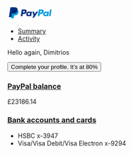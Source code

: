<!DOCTYPE html>
<html dir="ltr" class="js" lang="en_GB"><head>
<meta http-equiv="content-type" content="text/html; charset=UTF-8"><meta charset="utf-8"><!--Script info: script: node, template:  , date: Apr 14, 2016 14:34:59 -07:00, country: GB, language: en web version:  content version:  hostname : Poe0qd38qBRlmiAOMghPiIdSB7UQqsMEdpIkwYmgePNECBcGEzn4L4UFPc8x9MDD rlogid : qxAqv%2Be78DG%2FcS%2F47hkOhwj9JQ%2BczxtgU5ZNQ3apWPAXhkKu2mxj6jWT2rLxV0Uq5ExjHudS2rURocuzgTKk0A_15416b2d426 --><meta name="viewport" content="width=device-width, height=device-height, initial-scale=1.0, minimum-scale=1.0, maximum-scale=1.0, user-scalable=no"><meta http-equiv="X-UA-Compatible" content="IE=edge"><meta name="apple-mobile-web-app-capable" content="yes"><meta name="apple-mobile-web-app-status-bar-style" content="black"><meta name="format-detection" content="telephone=no"><title>PayPal: Summary</title><link rel="stylesheet" href="index1_files/app.css"><link rel="stylesheet" href="index1_files/summary.css"><script>document.documentElement.className = "js";</script><script>if (!window.Intl) { document.write('<script src="https://www.paypalobjects.com/web/res/2df/efe75f3c517166bdba6f0c3bf144b/js/lib/shim/Intl.min.js"><\/script>'); }</script><!--[if lt IE 9]><script>(function (a) {var b = ('section,article,aside,hgroup,header,footer,nav,figure,figcaption,video,audio,track,embed,mark,progress,' +'meter,time,data,ruby,rt,rp,bdi,wbr,canvas,command,details,datalist,keygen,output').split(','), c = b.length;while (c) { a(b[c-=1]); }}(document.createElement));</script><link rel="stylesheet" href="https://www.paypalobjects.com/web/res/2df/efe75f3c517166bdba6f0c3bf144b/css/ie.ltr.css" /><script src="https://www.paypalobjects.com/web/res/2df/efe75f3c517166bdba6f0c3bf144b/js/lib/shim/es5.min.js"></script><![endif]--><script src="index1_files/dust-templates.js" data-requiremodule="https://www.paypalobjects.com/web/res/2df/efe75f3c517166bdba6f0c3bf144b/templates/GB/en/dust-templates.js" data-requirecontext="_" async="" charset="utf-8" type="text/javascript"></script><link href="index1_files/default.css" rel="stylesheet" class="firefly-css" id="firefly-css" type="text/css"><script src="index1_files/overpanel.js" data-requiremodule="https://www.paypalobjects.com/web/res/2df/efe75f3c517166bdba6f0c3bf144b/templates/GB/en/widgets/overpanel.js" data-requirecontext="_" async="" charset="utf-8" type="text/javascript"></script><script src="index1_files/profilePhotoView.js" data-requiremodule="https://www.paypalobjects.com/web/res/2df/efe75f3c517166bdba6f0c3bf144b/templates/GB/en/components/component-photoupload/profilePhotoView.js" data-requirecontext="_" async="" charset="utf-8" type="text/javascript"></script><script src="index1_files/outerCircle.js" data-requiremodule="https://www.paypalobjects.com/web/res/2df/efe75f3c517166bdba6f0c3bf144b/templates/GB/en/summary/inc/outerCircle.js" data-requirecontext="_" async="" charset="utf-8" type="text/javascript"></script><script src="index1_files/fiList.js" data-requiremodule="https://www.paypalobjects.com/web/res/2df/efe75f3c517166bdba6f0c3bf144b/templates/GB/en/summary/inc/fiModule/fiList.js" data-requirecontext="_" async="" charset="utf-8" type="text/javascript"></script><style class="firebugResetStyles" type="text/css" charset="utf-8">/* See license.txt for terms of usage */
/** reset styling **/
.firebugResetStyles {
    z-index: 2147483646 !important;
    top: 0 !important;
    left: 0 !important;
    display: block !important;
    border: 0 none !important;
    margin: 0 !important;
    padding: 0 !important;
    outline: 0 !important;
    min-width: 0 !important;
    max-width: none !important;
    min-height: 0 !important;
    max-height: none !important;
    position: fixed !important;
    transform: rotate(0deg) !important;
    transform-origin: 50% 50% !important;
    border-radius: 0 !important;
    box-shadow: none !important;
    background: transparent none !important;
    pointer-events: none !important;
    white-space: normal !important;
}
style.firebugResetStyles {
    display: none !important;
}

.firebugBlockBackgroundColor {
    background-color: transparent !important;
}

.firebugResetStyles:before, .firebugResetStyles:after {
    content: "" !important;
}
/**actual styling to be modified by firebug theme**/
.firebugCanvas {
    display: none !important;
}

/* * * * * * * * * * * * * * * * * * * * * * * * * * * * * * * * * * * * * * * * * * * * * * * * */
.firebugLayoutBox {
    width: auto !important;
    position: static !important;
}

.firebugLayoutBoxOffset {
    opacity: 0.8 !important;
    position: fixed !important;
}

.firebugLayoutLine {
    opacity: 0.4 !important;
    background-color: #000000 !important;
}

.firebugLayoutLineLeft, .firebugLayoutLineRight {
    width: 1px !important;
    height: 100% !important;
}

.firebugLayoutLineTop, .firebugLayoutLineBottom {
    width: 100% !important;
    height: 1px !important;
}

.firebugLayoutLineTop {
    margin-top: -1px !important;
    border-top: 1px solid #999999 !important;
}

.firebugLayoutLineRight {
    border-right: 1px solid #999999 !important;
}

.firebugLayoutLineBottom {
    border-bottom: 1px solid #999999 !important;
}

.firebugLayoutLineLeft {
    margin-left: -1px !important;
    border-left: 1px solid #999999 !important;
}

/* * * * * * * * * * * * * * * * * * * * * * * * * * * * * * * * * * * * * * * * * * * * * * * * */
.firebugLayoutBoxParent {
    border-top: 0 none !important;
    border-right: 1px dashed #E00 !important;
    border-bottom: 1px dashed #E00 !important;
    border-left: 0 none !important;
    position: fixed !important;
    width: auto !important;
}

.firebugRuler{
    position: absolute !important;
}

.firebugRulerH {
    top: -15px !important;
    left: 0 !important;
    width: 100% !important;
    height: 14px !important;
    background: url("data:image/png,%89PNG%0D%0A%1A%0A%00%00%00%0DIHDR%00%00%13%88%00%00%00%0E%08%02%00%00%00L%25a%0A%00%00%00%04gAMA%00%00%D6%D8%D4OX2%00%00%00%19tEXtSoftware%00Adobe%20ImageReadyq%C9e%3C%00%00%04%F8IDATx%DA%EC%DD%D1n%E2%3A%00E%D1%80%F8%FF%EF%E2%AF2%95%D0D4%0E%C1%14%B0%8Fa-%E9%3E%CC%9C%87n%B9%81%A6W0%1C%A6i%9A%E7y%0As8%1CT%A9R%A5J%95*U%AAT%A9R%A5J%95*U%AAT%A9R%A5J%95*U%AAT%A9R%A5J%95*U%AAT%A9R%A5J%95*U%AAT%A9R%A5J%95*U%AAT%A9R%A5J%95*U%AATE9%FE%FCw%3E%9F%AF%2B%2F%BA%97%FDT%1D~K(%5C%9D%D5%EA%1B%5C%86%B5%A9%BDU%B5y%80%ED%AB*%03%FAV9%AB%E1%CEj%E7%82%EF%FB%18%BC%AEJ8%AB%FA'%D2%BEU9%D7U%ECc0%E1%A2r%5DynwVi%CFW%7F%BB%17%7Dy%EACU%CD%0E%F0%FA%3BX%FEbV%FEM%9B%2B%AD%BE%AA%E5%95v%AB%AA%E3E5%DCu%15rV9%07%B5%7F%B5w%FCm%BA%BE%AA%FBY%3D%14%F0%EE%C7%60%0EU%AAT%A9R%A5J%95*U%AAT%A9R%A5J%95*U%AAT%A9R%A5J%95*U%AAT%A9R%A5J%95*U%AAT%A9R%A5JU%88%D3%F5%1F%AE%DF%3B%1B%F2%3E%DAUCNa%F92%D02%AC%7Dm%F9%3A%D4%F2%8B6%AE*%BF%5C%C2Ym~9g5%D0Y%95%17%7C%C8c%B0%7C%18%26%9CU%CD%13i%F7%AA%90%B3Z%7D%95%B4%C7%60%E6E%B5%BC%05%B4%FBY%95U%9E%DB%FD%1C%FC%E0%9F%83%7F%BE%17%7DkjMU%E3%03%AC%7CWj%DF%83%9An%BCG%AE%F1%95%96yQ%0Dq%5Dy%00%3Et%B5'%FC6%5DS%95pV%95%01%81%FF'%07%00%00%00%00%00%00%00%00%00%F8x%C7%F0%BE%9COp%5D%C9%7C%AD%E7%E6%EBV%FB%1E%E0(%07%E5%AC%C6%3A%ABi%9C%8F%C6%0E9%AB%C0'%D2%8E%9F%F99%D0E%B5%99%14%F5%0D%CD%7F%24%C6%DEH%B8%E9rV%DFs%DB%D0%F7%00k%FE%1D%84%84%83J%B8%E3%BA%FB%EF%20%84%1C%D7%AD%B0%8E%D7U%C8Y%05%1E%D4t%EF%AD%95Q%BF8w%BF%E9%0A%BF%EB%03%00%00%00%00%00%00%00%00%00%B8vJ%8E%BB%F5%B1u%8Cx%80%E1o%5E%CA9%AB%CB%CB%8E%03%DF%1D%B7T%25%9C%D5(%EFJM8%AB%CC'%D2%B2*%A4s%E7c6%FB%3E%FA%A2%1E%80~%0E%3E%DA%10x%5D%95Uig%15u%15%ED%7C%14%B6%87%A1%3B%FCo8%A8%D8o%D3%ADO%01%EDx%83%1A~%1B%9FpP%A3%DC%C6'%9C%95gK%00%00%00%00%00%00%00%00%00%20%D9%C9%11%D0%C0%40%AF%3F%EE%EE%92%94%D6%16X%B5%BCMH%15%2F%BF%D4%A7%C87%F1%8E%F2%81%AE%AAvzr%DA2%ABV%17%7C%E63%83%E7I%DC%C6%0Bs%1B%EF6%1E%00%00%00%00%00%00%00%00%00%80cr%9CW%FF%7F%C6%01%0E%F1%CE%A5%84%B3%CA%BC%E0%CB%AA%84%CE%F9%BF)%EC%13%08WU%AE%AB%B1%AE%2BO%EC%8E%CBYe%FE%8CN%ABr%5Dy%60~%CFA%0D%F4%AE%D4%BE%C75%CA%EDVB%EA(%B7%F1%09g%E5%D9%12%00%00%00%00%00%00%00%00%00H%F6%EB%13S%E7y%5E%5E%FB%98%F0%22%D1%B2'%A7%F0%92%B1%BC%24z3%AC%7Dm%60%D5%92%B4%7CEUO%5E%F0%AA*%3BU%B9%AE%3E%A0j%94%07%A0%C7%A0%AB%FD%B5%3F%A0%F7%03T%3Dy%D7%F7%D6%D4%C0%AAU%D2%E6%DFt%3F%A8%CC%AA%F2%86%B9%D7%F5%1F%18%E6%01%F8%CC%D5%9E%F0%F3z%88%AA%90%EF%20%00%00%00%00%00%00%00%00%00%C0%A6%D3%EA%CFi%AFb%2C%7BB%0A%2B%C3%1A%D7%06V%D5%07%A8r%5D%3D%D9%A6%CAu%F5%25%CF%A2%99%97zNX%60%95%AB%5DUZ%D5%FBR%03%AB%1C%D4k%9F%3F%BB%5C%FF%81a%AE%AB'%7F%F3%EA%FE%F3z%94%AA%D8%DF%5B%01%00%00%00%00%00%00%00%00%00%8E%FB%F3%F2%B1%1B%8DWU%AAT%A9R%A5J%95*U%AAT%A9R%A5J%95*U%AAT%A9R%A5J%95*U%AAT%A9R%A5J%95*U%AAT%A9R%A5J%95*U%AAT%A9R%A5J%95*U%AAT%A9R%A5J%95*UiU%C7%BBe%E7%F3%B9%CB%AAJ%95*U%AAT%A9R%A5J%95*U%AAT%A9R%A5J%95*U%AAT%A9R%A5J%95*U%AAT%A9R%A5J%95*U%AAT%A9R%A5J%95*U%AAT%A9R%A5J%95*U%AAT%A9R%A5*%AAj%FD%C6%D4%5Eo%90%B5Z%ADV%AB%D5j%B5Z%ADV%AB%D5j%B5Z%ADV%AB%D5j%B5Z%ADV%AB%D5j%B5Z%ADV%AB%D5j%B5Z%ADV%AB%D5j%B5Z%ADV%AB%D5j%B5%86%AF%1B%9F%98%DA%EBm%BBV%AB%D5j%B5Z%ADV%AB%D5j%B5Z%ADV%AB%D5j%B5Z%ADV%AB%D5j%B5Z%ADV%AB%D5j%B5Z%ADV%AB%D5j%B5Z%ADV%AB%D5j%B5Z%AD%D6%E4%F58%01%00%00%00%00%00%00%00%00%00%00%00%00%00%40%85%7F%02%0C%008%C2%D0H%16j%8FX%00%00%00%00IEND%AEB%60%82") repeat-x !important;
    border-top: 1px solid #BBBBBB !important;
    border-right: 1px dashed #BBBBBB !important;
    border-bottom: 1px solid #000000 !important;
}

.firebugRulerV {
    top: 0 !important;
    left: -15px !important;
    width: 14px !important;
    height: 100% !important;
    background: url("data:image/png,%89PNG%0D%0A%1A%0A%00%00%00%0DIHDR%00%00%00%0E%00%00%13%88%08%02%00%00%00%0E%F5%CB%10%00%00%00%04gAMA%00%00%D6%D8%D4OX2%00%00%00%19tEXtSoftware%00Adobe%20ImageReadyq%C9e%3C%00%00%06~IDATx%DA%EC%DD%D1v%A20%14%40Qt%F1%FF%FF%E4%97%D9%07%3BT%19%92%DC%40(%90%EEy%9A5%CB%B6%E8%F6%9Ac%A4%CC0%84%FF%DC%9E%CF%E7%E3%F1%88%DE4%F8%5D%C7%9F%2F%BA%DD%5E%7FI%7D%F18%DDn%BA%C5%FB%DF%97%BFk%F2%10%FF%FD%B4%F2M%A7%FB%FD%FD%B3%22%07p%8F%3F%AE%E3%F4S%8A%8F%40%EEq%9D%BE8D%F0%0EY%A1Uq%B7%EA%1F%81%88V%E8X%3F%B4%CEy%B7h%D1%A2E%EBohU%FC%D9%AF2fO%8BBeD%BE%F7X%0C%97%A4%D6b7%2Ck%A5%12%E3%9B%60v%B7r%C7%1AI%8C%BD%2B%23r%00c0%B2v%9B%AD%CA%26%0C%1Ek%05A%FD%93%D0%2B%A1u%8B%16-%95q%5Ce%DCSO%8E%E4M%23%8B%F7%C2%FE%40%BB%BD%8C%FC%8A%B5V%EBu%40%F9%3B%A72%FA%AE%8C%D4%01%CC%B5%DA%13%9CB%AB%E2I%18%24%B0n%A9%0CZ*Ce%9C%A22%8E%D8NJ%1E%EB%FF%8F%AE%CAP%19*%C3%BAEKe%AC%D1%AAX%8C*%DEH%8F%C5W%A1e%AD%D4%B7%5C%5B%19%C5%DB%0D%EF%9F%19%1D%7B%5E%86%BD%0C%95%A12%AC%5B*%83%96%CAP%19%F62T%86%CAP%19*%83%96%CA%B8Xe%BC%FE)T%19%A1%17xg%7F%DA%CBP%19*%C3%BA%A52T%86%CAP%19%F62T%86%CA%B0n%A9%0CZ%1DV%C6%3D%F3%FCH%DE%B4%B8~%7F%5CZc%F1%D6%1F%AF%84%F9%0F6%E6%EBVt9%0E~%BEr%AF%23%B0%97%A12T%86%CAP%19%B4T%86%CA%B8Re%D8%CBP%19*%C3%BA%A52huX%19%AE%CA%E5%BC%0C%7B%19*CeX%B7h%A9%0C%95%E1%BC%0C%7B%19*CeX%B7T%06%AD%CB%5E%95%2B%BF.%8F%C5%97%D5%E4%7B%EE%82%D6%FB%CF-%9C%FD%B9%CF%3By%7B%19%F62T%86%CA%B0n%D1R%19*%A3%D3%CA%B0%97%A12T%86uKe%D0%EA%B02*%3F1%99%5DB%2B%A4%B5%F8%3A%7C%BA%2B%8Co%7D%5C%EDe%A8%0C%95a%DDR%19%B4T%C66%82fA%B2%ED%DA%9FC%FC%17GZ%06%C9%E1%B3%E5%2C%1A%9FoiB%EB%96%CA%A0%D5qe4%7B%7D%FD%85%F7%5B%ED_%E0s%07%F0k%951%ECr%0D%B5C%D7-g%D1%A8%0C%EB%96%CA%A0%A52T%C6)*%C3%5E%86%CAP%19%D6-%95A%EB*%95q%F8%BB%E3%F9%AB%F6%E21%ACZ%B7%22%B7%9B%3F%02%85%CB%A2%5B%B7%BA%5E%B7%9C%97%E1%BC%0C%EB%16-%95%A12z%AC%0C%BFc%A22T%86uKe%D0%EA%B02V%DD%AD%8A%2B%8CWhe%5E%AF%CF%F5%3B%26%CE%CBh%5C%19%CE%CB%B0%F3%A4%095%A1%CAP%19*Ce%A8%0C%3BO*Ce%A8%0C%95%A12%3A%AD%8C%0A%82%7B%F0v%1F%2FD%A9%5B%9F%EE%EA%26%AF%03%CA%DF9%7B%19*Ce%A8%0C%95%A12T%86%CA%B8Ze%D8%CBP%19*Ce%A8%0C%95%D1ae%EC%F7%89I%E1%B4%D7M%D7P%8BjU%5C%BB%3E%F2%20%D8%CBP%19*Ce%A8%0C%95%A12T%C6%D5*%C3%5E%86%CAP%19*Ce%B4O%07%7B%F0W%7Bw%1C%7C%1A%8C%B3%3B%D1%EE%AA%5C%D6-%EBV%83%80%5E%D0%CA%10%5CU%2BD%E07YU%86%CAP%19*%E3%9A%95%91%D9%A0%C8%AD%5B%EDv%9E%82%FFKOee%E4%8FUe%A8%0C%95%A12T%C6%1F%A9%8C%C8%3D%5B%A5%15%FD%14%22r%E7B%9F%17l%F8%BF%ED%EAf%2B%7F%CF%ECe%D8%CBP%19*Ce%A8%0C%95%E1%93~%7B%19%F62T%86%CAP%19*Ce%A8%0C%E7%13%DA%CBP%19*Ce%A8%0CZf%8B%16-Z%B4h%D1R%19f%8B%16-Z%B4h%D1R%19%B4%CC%16-Z%B4h%D1R%19%B4%CC%16-Z%B4h%D1%A2%A52%CC%16-Z%B4h%D1%A2%A52h%99-Z%B4h%D1%A2%A52h%99-Z%B4h%D1%A2EKe%98-Z%B4h%D1%A2EKe%D02%5B%B4h%D1%A2EKe%D02%5B%B4h%D1%A2E%8B%96%CA0%5B%B4h%D1%A2E%8B%96%CA%A0e%B6h%D1%A2E%8B%96%CA%A0e%B6h%D1%A2E%8B%16-%95a%B6h%D1%A2E%8B%16-%95A%CBl%D1%A2E%8B%16-%95A%CBl%D1%A2E%8B%16-Z*%C3l%D1%A2E%8B%16-Z*%83%96%D9%A2E%8B%16-Z*%83%96%D9%A2E%8B%16-Z%B4T%86%D9%A2E%8B%16-Z%B4T%06-%B3E%8B%16-Z%B4T%06-%B3E%8B%16-Z%B4h%A9%0C%B3E%8B%16-Z%B4h%A9%0CZf%8B%16-Z%B4h%A9%0CZf%8B%16-Z%B4h%D1R%19f%8B%16-Z%B4h%D1R%19%B4%CC%16-Z%B4h%D1R%19%B4%CC%16-Z%B4h%D1%A2%A52%CC%16-Z%B4h%D1%A2%A52h%99-Z%B4h%D1%A2%A52h%99-Z%B4h%D1%A2EKe%98-Z%B4h%D1%A2EKe%D02%5B%B4h%D1%A2EKe%D02%5B%B4h%D1%A2E%8B%96%CA0%5B%B4h%D1%A2E%8B%96%CA%A0e%B6h%D1%A2E%8B%96%CA%A0e%B6h%D1%A2E%8B%16-%95a%B6h%D1%A2E%8B%16-%95A%CBl%D1%A2E%8B%16-%95A%CBl%D1%A2E%8B%16-Z*%C3l%D1%A2E%8B%16-Z*%83%96%D9%A2E%8B%16-Z*%83%96%D9%A2E%8B%16-Z%B4T%86%D9%A2E%8B%16-Z%B4T%06-%B3E%8B%16-Z%B4T%06-%B3E%8B%16-Z%B4h%A9%0C%B3E%8B%16-Z%B4h%A9%0CZf%8B%16-Z%B4h%A9%0CZf%8B%16-Z%B4h%D1R%19f%8B%16-Z%B4h%D1R%19%B4%CC%16-Z%B4h%D1R%19%B4%CC%16-Z%B4h%D1%A2%A52%CC%16-Z%B4h%D1%A2%A52h%99-Z%B4h%D1%A2%A52h%99-Z%B4h%D1%A2EKe%98-Z%B4h%D1%A2EKe%D02%5B%B4h%D1%A2EKe%D02%5B%B4h%D1%A2E%8B%96%CA0%5B%B4h%D1%A2E%8B%96%CA%A0e%B6h%D1%A2E%8B%96%CA%A0e%B6h%D1%A2E%8B%16-%95a%B6h%D1%A2E%8B%16-%95A%CBl%D1%A2E%8B%16-%95A%CBl%D1%A2E%8B%16-Z*%C3l%D1%A2E%8B%16-Z*%83%96%D9%A2E%8B%16-Z*%83%96%D9%A2E%8B%16-Z%B4T%86%D9%A2E%8B%16-Z%B4T%06-%B3E%8B%16-Z%B4%AE%A4%F5%25%C0%00%DE%BF%5C'%0F%DA%B8q%00%00%00%00IEND%AEB%60%82") repeat-y !important;
    border-left: 1px solid #BBBBBB !important;
    border-right: 1px solid #000000 !important;
    border-bottom: 1px dashed #BBBBBB !important;
}

.overflowRulerX > .firebugRulerV {
    left: 0 !important;
}

.overflowRulerY > .firebugRulerH {
    top: 0 !important;
}

/* * * * * * * * * * * * * * * * * * * * * * * * * * * * * * * * * * * * * * * * * * * * * * * * */
.fbProxyElement {
    position: fixed !important;
    pointer-events: auto !important;
}
</style></head><body data-iswireless="" data-istablet=""><!--[if lte IE 10]><div class="banner-notification--container js_banner-notification--container nemo_banner-notification--container"><div class="banner-notification--content js_banner-notification--content"><div class="banner-notification--table js_banner-notification--table"><p>Your browser is out of date. Get the latest version to see all your account features.</p></div></div></div><![endif]--><div class="vx_globalNav_main globalNav_main js_globalNavView" id="header" role="banner" data-show-warning=""><div class="vx_globalNav-container"><div class="vx_globalNav-brand_desktop"><a href="https://www.paypal.com/myaccount/home"><img src="index1_files/logo_paypal_212x56.png" alt="PayPal" class="nemo_regularPpLogo" height="28" width="106"></a></div><div class="vx_globalNav-navContainer noPrint"><nav id="navMenu" class="vx_globalNav-nav" role="navigation"><ul class="vx_globalNav-list"><li><a href="https://www.paypal.com/myaccount/home" class="vx_isActive nemo_globalNavSummaryLink"><span class="vx_globalNav-iconWrapper"><span class="vx_globalNav-navIcon globalNav-icon_linkSummary"></span></span> <span class="vx_globalNav-navText">Summary</span></a></li><li><a href="https://www.paypal.com/myaccount/activity" class=" nemo_globalNavActivityLink"><span class="vx_globalNav-iconWrapper"><span class="vx_globalNav-navIcon globalNav-icon_linkActivity"></span></span> <span class="vx_globalNav-navText">Activity</span></a></li></ul></nav></div></div></div><div id="js_foreground" class="vx_foreground-container foreground-container"><div class="contents vx_mainContent" id="contents" role="main" aria-labelledby="heading1"><div id="js_summaryView" class="mainContents summaryContainer"><div id="js_engagementModuleView" class="engagementModule nemo_engagementModule" data-engagement-badges=""><div class="engagementMainBar-container js_engagementMainBar-container"><div class="summarySection engagementMainBar row"><div class="col-sm-7 progressAndWelcome"><div id="js_toggleProfileStatus" class="welcomeMessage js_selectModule selectModule active" data-module-number="0"><p class="vx_h2 engagementWelcomeMessage nemo_welcomeMessageHeader">Hello again, Dimitrios</p><p class="toggleProfileStatus"><button id="js_engagementActionTrigger" class="vx_btn-link engagement-actionText vx_small-text js_emTrigger nemo_engagementActionTrigger" aria-controls="js_emSlideDownContainer" name="EM_AcctSetup_Open" data-pagename="main:walletweb:summary::main" data-pagename2="main:walletweb:summary::main:::" data-track-type="link"><span class="profileStatusText">Complete your profile. It’s at 80%</span></button><span class="icon icon-small icon-arrow-down-small nemo_profileStatusDownArrow" aria-hidden="true"></span></p></div></div></div></div></div><div class="mainBody"><div id="summary" class="summarySection"><div class="row"><div class="col-sm-4 summaryModuleContainer"><section class="walletModule nemo_balanceModule" aria-labelledby="walletModuleHeader" id="js_tourWalletModule"><div class="balanceModule"><h3 class="vx_h5 moduleHeader"><a href="https://www.paypal.com/myaccount/wallet/balance" class=" moduleHeaderLink" name="balanceDetails" id="js_balanceModule">PayPal balance</a></h3><div class="balanceNumeral nemo_balanceNumeral"><span class="vx_h2 enforceLtr  balanceModule-zeroBalance_unnoticeable">£23186.14</span>
</div></div></section><section class="walletModule fiModule nemo_fiModule" id="js_tourFIModule" aria-labelledby="walletModuleHeader"><h3 class="vx_h5 moduleHeader"><a href="https://www.paypal.com/myaccount/wallet" target="_top" class="moduleHeaderLink nemo_fiModule-headerLink" data-user-config-features-bank="true" name="FIModule_BanksAndCards" data-pagename="main:walletweb:FIModule:walletPage" data-pagename2="main:walletweb:FIModule:walletPage:::" data-track-type="link">Bank accounts and cards</a></h3><div class="moduleListItems js_fiModule-listView" data-link-bank="/myaccount/wallet/add/bank" data-link-card="/myaccount/wallet/add/card" data-wallet-page="/myaccount/wallet" data-link-target="_top" data-link-bank-attributes="class='nemo_fiModule-actions nemo_fiModule-linkBank'" data-link-bank-us-attributes="class='nemo_fiModule-actions nemo_fiModule-linkBank' name='linkBank_benefit1' data-pagename='main:consumer:summary::main' data-pagename2='main:consumer:summary::main:::' data-track-type='link'" data-link-card-attributes="class='nemo_fiModule-actions nemo_fiModule-linkCard'" data-update-fi-attributes="class='nemo_fiModule-actions nemo_fiModule-updateInWallet'" data-user-config-features-bank="true"><ul class="fiModule-list enforceLtr"><li class="fiModule-table"><div class="fiModule-cell fiModule-cell_icon"><div aria-hidden="true" class="fiModule-icon icon icon-medium icon-bank-half-solid nemo_fiModule-bankIcon"></div></div><div class="fiModule-cell"><span class="fiModule-fiType">HSBC </span><span class="vx_small-text nemo_fiModule-acctNumber fiModule-acctNumber">x-3947</span></div></li><li class="fiModule-table"><div class="fiModule-cell_icon"><div aria-hidden="true" class="icon icon-visa-logo nemo_fiModule-cardIcon_visa icon-medium fiModule-icon"></div></div><div class="fiModule-cell_details"><span class="fiModule-fiType">Visa/Visa Debit/Visa Electron  </span><span class="vx_small-text nemo_fiModule-acctDetails">x-9294</span></div></li></ul></div></section></div></div></div></div></div></div></div><!-- DO NOT REMOVE THIS COMMENT --><!-- End SiteCatalyst Code --></body></html>